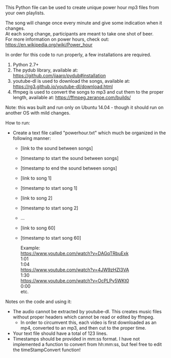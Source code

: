This Python file can be used to create unique power hour mp3 files from your own playlists.

The song will change once every minute and give some indication when it changes. <br />
At each song change, participants are meant to take one shot of beer. <br />
For more information on power hours, check out: https://en.wikipedia.org/wiki/Power_hour <br />

In order for this code to run properly, a few installations are required.
  1. Python 2.7+
  2. The pydub library, available at: https://github.com/jiaaro/pydub#installation
  3. youtube-dl is used to download the songs, available at: https://rg3.github.io/youtube-dl/download.html
  4. ffmpeg is used to convert the songs to mp3 and cut them to the proper length, available at: https://ffmpeg.zeranoe.com/builds/

Note: this was built and run only on Ubuntu 14.04 - though it should run on another OS with mild changes.

How to run:
  - Create a text file called "powerhour.txt" which much be organized in the following manner:
    * [link to the sound between songs]
    * [timestamp to start the sound between songs]
    * [timestamp to end the sound between songs]
    * [link to song 1]
    * [timestamp to start song 1]
    * [link to song 2]
    * [timestamp to start song 2]
    * ...
    * [link to song 60]
    * [timestamp to start song 60]
    
      Example: <br />
        https://www.youtube.com/watch?v=DAGqTRbuExk <br />
        1:01 <br />
        1:04 <br />
        https://www.youtube.com/watch?v=4JW9zHZI3VA <br />
        1:30 <br />
        https://www.youtube.com/watch?v=OcPLPy5WKt0 <br />
        0:00 <br />
        etc. <br />
      
Notes on the code and using it:
  - The audio cannot be extracted by youtube-dl. This creates music files without proper headers which cannot be read or edited by ffmpeg.
    - In order to circumvent this, each video is first downloaded as an mp4, converted to an mp3, and then cut to the proper time.
  - Your text file should have a total of 123 lines.
  - Timestamps should be provided in mm:ss format. I have not implemented a function to convert from hh:mm:ss, but feel free to edit the timeStampConvert function!
